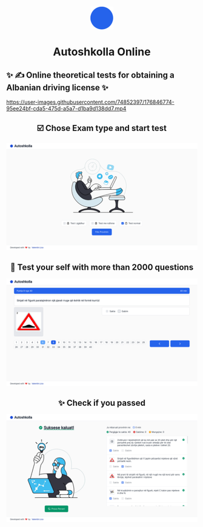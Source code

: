 <p align="center">
    <img alt="Autoshkolla Online Logo" src="./src/images/icon.png" width="60" />
</p>
<h1 align="center">
Autoshkolla Online
</h1>

## ✨ ✍️ Online theoretical tests for obtaining a Albanian driving license ✨

https://user-images.githubusercontent.com/74852397/176846774-95ee24bf-cda5-475d-a5a7-d1ba9d138dd7.mp4

<h2 align="center">
☑️ Chose Exam type and start test
</h2>

<img src="./assets/home.png"/>

<h2 align="center">
🙋 Test your self with more than 2000 questions
</h2>

<img src="./assets/exam.png"/>

<h2 align="center">
✨ Check if you passed
</h2>

<img src="./assets/result.png"/>
